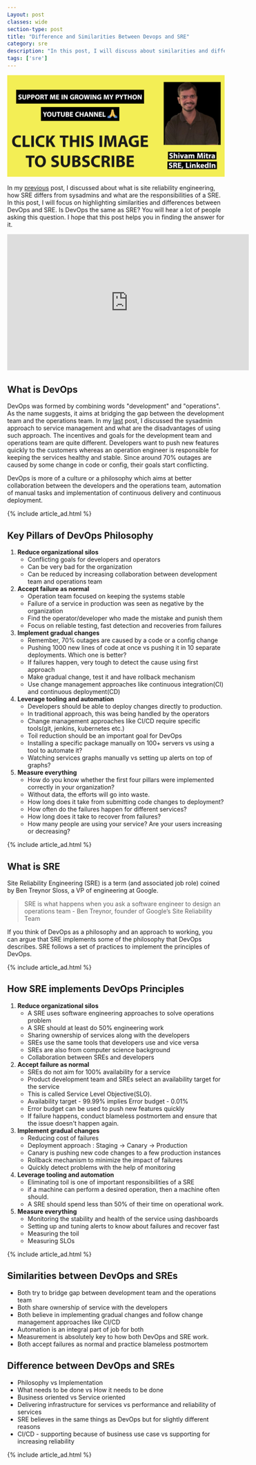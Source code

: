 ```yaml
---
Layout: post
classes: wide
section-type: post
title: "Difference and Similarities Between Devops and SRE"
category: sre
description: "In this post, I will discuss about similarities and difference between devops and sre"
tags: ['sre']
---
```

<a href="https://bit.ly/3gSLmGj" target="_blank"><img src="/assets/images/freecodeschool.png" alt="python tutorial" /></a>
 
In my [previous](https://shivammitra.com/sre/what-is-a-site-reliability-engineer/) post, I discussed about what is site reliability engineering, how SRE differs from sysadmins and what are the responsibilities of a SRE.
In this post, I will focus on highlighting similarities and differences between DevOps and SRE. Is DevOps the same as SRE? You will hear a lot of people asking this question. I hope that this post helps you in finding the answer for it.

<iframe width="560" height="315" src="https://www.youtube.com/embed/plrsZPkToyY" frameborder="0" allow="accelerometer; autoplay; encrypted-media; gyroscope; picture-in-picture" allowfullscreen></iframe>

## What is DevOps
 
DevOps was formed by combining words "development" and "operations". As the name suggests, it aims at bridging the gap between the development team and the operations team.
In my [last](https://shivammitra.com/sre/what-is-a-site-reliability-engineer/) post, I discussed the sysadmin approach to service management and what are the disadvantages of using such approach.
The incentives and goals for the development team and operations team are quite different. Developers want to push new features quickly to the customers whereas an operation engineer is responsible for keeping the services healthy and stable.
Since around 70% outages are caused by some change in code or config, their goals start conflicting.
 
DevOps is more of a culture or a philosophy which aims at better collaboration between the developers and the operations team, automation of manual tasks and implementation of continuous delivery and continuous deployment.

{% include article_ad.html %}

## Key Pillars of DevOps Philosophy
 
1. **Reduce organizational silos**
   * Conflicting goals for developers and operators
   * Can be very bad for the organization
   * Can be reduced by increasing collaboration between development team and operations team
2. **Accept failure as normal**
   * Operation team focused on keeping the systems stable
   * Failure of a service in production was seen as negative by the organization
   * Find the operator/developer who made the mistake and punish them
   * Focus on reliable testing, fast detection and recoveries from failures
3. **Implement gradual changes**
   * Remember, 70% outages are caused by a code or a config change
   * Pushing 1000 new lines of code at once vs pushing it in 10 separate deployments. Which one is better?
   * If failures happen, very tough to detect the cause using first approach
   * Make gradual change, test it and have rollback mechanism
   * Use change management approaches like continuous integration(CI) and continuous deployment(CD)
4. **Leverage tooling and automation**
   * Developers should be able to deploy changes directly to production.
   * In traditional approach, this was being handled by the operators
   * Change management approaches like CI/CD require specific tools(git, jenkins, kubernetes etc.)
   * Toil reduction should be an important goal for DevOps
   * Installing a specific package manually on 100+ servers vs using a tool to automate it?
   * Watching services graphs manually vs setting up alerts on top of graphs?
5. **Measure everything**
   * How do you know whether the first four pillars were implemented correctly in your organization?
   * Without data, the efforts will go into waste.
   * How long does it take from submitting code changes to deployment?
   * How often do the failures happen for different services?
   * How long does it take to recover from failures?
   * How many people are using your service? Are your users increasing or decreasing?

{% include article_ad.html %}

## What is SRE
 
Site Reliability Engineering (SRE) is a term (and associated job role) coined by Ben Treynor Sloss, a VP of engineering at Google.
> SRE is what happens when you ask a software engineer to design an operations team - Ben Treynor, founder of Google’s Site Reliability Team
 
If you think of DevOps as a philosophy and an approach to working, you can argue that SRE implements some of the philosophy that DevOps describes.
SRE follows a set of practices to implement the principles of DevOps.

{% include article_ad.html %}

## How SRE implements DevOps Principles
 
1. **Reduce organizational silos**
   * A SRE uses software engineering approaches to solve operations problem
   * A SRE should at least do 50% engineering work
   * Sharing ownership of services along with the developers
   * SREs use the same tools that developers use and vice versa
   * SREs are also from computer science background
   * Collaboration between SREs and developers
2. **Accept failure as normal**
   * SREs do not aim for 100% availability for a service
   * Product development team and SREs select an availability target for the service
   * This is called Service Level Objective(SLO).
   * Availability target - 99.99% implies Error budget - 0.01%
   * Error budget can be used to push new features quickly
   * If failure happens, conduct blameless postmortem and ensure that the issue doesn't happen again.
3. **Implement gradual changes**
   * Reducing cost of failures
   * Deployment approach : Staging -> Canary -> Production
   * Canary is pushing new code changes to a few production instances
   * Rollback mechanism to minimize the impact of failures
   * Quickly detect problems with the help of monitoring
4. **Leverage tooling and automation**
   * Eliminating toil is one of important responsibilities of a SRE
   * if a machine can perform a desired operation, then a machine often should.
   * A SRE should spend less than 50% of their time on operational work.
5. **Measure everything**
   * Monitoring the stability and health of the service using dashboards
   * Setting up and tuning alerts to know about failures and recover fast
   * Measuring the toil
   * Measuring SLOs

{% include article_ad.html %}

## Similarities between DevOps and SREs
 
* Both try to bridge gap between development team and the operations team
* Both share ownership of service with the developers
* Both believe in implementing gradual changes and follow change management approaches like CI/CD
* Automation is an integral part of job for both
* Measurement is absolutely key to how both DevOps and SRE work.
* Both accept failures as normal and practice blameless postmortem

## Difference between DevOps and SREs
 
* Philosophy vs Implementation
* What needs to be done vs How it needs to be done
* Business oriented vs Service oriented
* Delivering infrastructure for services vs performance and reliability of services
* SRE believes in the same things as DevOps but for slightly different reasons
* CI/CD - supporting because of business use case vs supporting for increasing reliability
 
{% include article_ad.html %}
    
 

